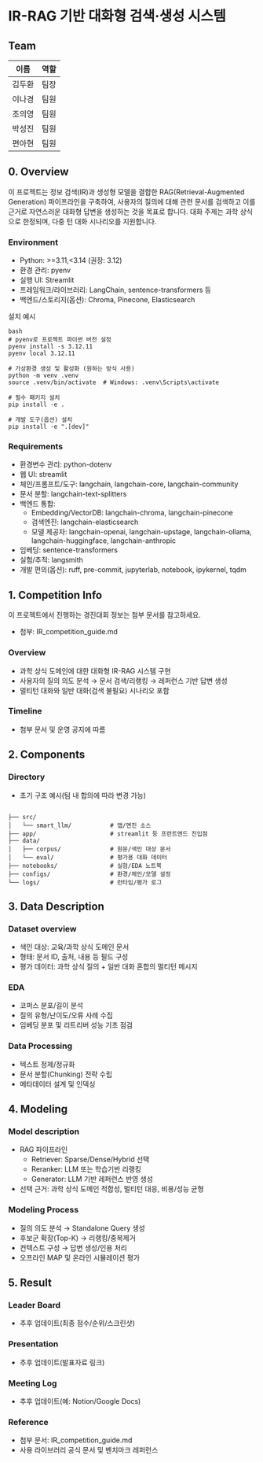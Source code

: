# IR-RAG 기반 대화형 검색·생성 시스템

## Team

| 이름  | 역할 |
|:---:|:--:|
| 김두환 | 팀장 |
| 이나경 | 팀원 |
| 조의영 | 팀원 |
| 박성진 | 팀원 |
| 편아현 | 팀원 |

## 0. Overview

이 프로젝트는 정보 검색(IR)과 생성형 모델을 결합한 RAG(Retrieval-Augmented Generation) 파이프라인을 구축하여, 사용자의 질의에 대해 관련 문서를 검색하고 이를 근거로 자연스러운 대화형
답변을 생성하는 것을 목표로 합니다. 대화 주제는 과학 상식으로 한정되며, 다중 턴 대화 시나리오를 지원합니다.

### Environment

- Python: >=3.11,<3.14 (권장: 3.12)
- 환경 관리: pyenv
- 실행 UI: Streamlit
- 프레임워크/라이브러리: LangChain, sentence-transformers 등
- 백엔드/스토리지(옵션): Chroma, Pinecone, Elasticsearch

설치 예시

```
bash
# pyenv로 프로젝트 파이썬 버전 설정
pyenv install -s 3.12.11
pyenv local 3.12.11

# 가상환경 생성 및 활성화 (원하는 방식 사용)
python -m venv .venv
source .venv/bin/activate  # Windows: .venv\Scripts\activate

# 필수 패키지 설치
pip install -e .

# 개발 도구(옵션) 설치
pip install -e ".[dev]"
```

### Requirements

- 환경변수 관리: python-dotenv
- 웹 UI: streamlit
- 체인/프롬프트/도구: langchain, langchain-core, langchain-community
- 문서 분할: langchain-text-splitters
- 백엔드 통합:
    - Embedding/VectorDB: langchain-chroma, langchain-pinecone
    - 검색엔진: langchain-elasticsearch
    - 모델 제공자: langchain-openai, langchain-upstage, langchain-ollama, langchain-huggingface, langchain-anthropic
- 임베딩: sentence-transformers
- 실험/추적: langsmith
- 개발 편의(옵션): ruff, pre-commit, jupyterlab, notebook, ipykernel, tqdm

## 1. Competition Info

이 프로젝트에서 진행하는 경진대회 정보는 첨부 문서를 참고하세요.

- 첨부: IR_competition_guide.md

### Overview

- 과학 상식 도메인에 대한 대화형 IR-RAG 시스템 구현
- 사용자의 질의 의도 분석 → 문서 검색/리랭킹 → 레퍼런스 기반 답변 생성
- 멀티턴 대화와 일반 대화(검색 불필요) 시나리오 포함

### Timeline

- 첨부 문서 및 운영 공지에 따름

## 2. Components

### Directory

- 초기 구조 예시(팀 내 합의에 따라 변경 가능)

```

├── src/
│   └── smart_llm/           # 앱/엔진 소스
├── app/                     # streamlit 등 프런트엔드 진입점
├── data/
│   ├── corpus/              # 원문/색인 대상 문서
│   └── eval/                # 평가용 대화 데이터
├── notebooks/               # 실험/EDA 노트북
├── configs/                 # 환경/체인/모델 설정
└── logs/                    # 런타임/평가 로그
```

## 3. Data Description

### Dataset overview

- 색인 대상: 교육/과학 상식 도메인 문서
- 형태: 문서 ID, 출처, 내용 등 필드 구성
- 평가 데이터: 과학 상식 질의 + 일반 대화 혼합의 멀티턴 메시지

### EDA

- 코퍼스 분포/길이 분석
- 질의 유형/난이도/오류 사례 수집
- 임베딩 분포 및 리트리버 성능 기초 점검

### Data Processing

- 텍스트 정제/정규화
- 문서 분할(Chunking) 전략 수립
- 메타데이터 설계 및 인덱싱

## 4. Modeling

### Model description

- RAG 파이프라인
    - Retriever: Sparse/Dense/Hybrid 선택
    - Reranker: LLM 또는 학습기반 리랭킹
    - Generator: LLM 기반 레퍼런스 반영 생성
- 선택 근거: 과학 상식 도메인 적합성, 멀티턴 대응, 비용/성능 균형

### Modeling Process

- 질의 의도 분석 → Standalone Query 생성
- 후보군 확장(Top-K) → 리랭킹/중복제거
- 컨텍스트 구성 → 답변 생성/인용 처리
- 오프라인 MAP 및 온라인 시뮬레이션 평가

## 5. Result

### Leader Board

- 추후 업데이트(최종 점수/순위/스크린샷)

### Presentation

- 추후 업데이트(발표자료 링크)


### Meeting Log

- 추후 업데이트(예: Notion/Google Docs)

### Reference

- 첨부 문서: IR_competition_guide.md
- 사용 라이브러리 공식 문서 및 벤치마크 레퍼런스
